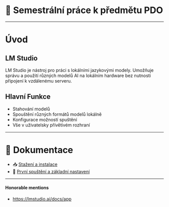 # 📘 Semestrální práce k předmětu PDO

---

# Úvod

## LM Studio
LM Studio je nástroj pro práci s lokálními jazykovými modely. Umožňuje správu a použití různých modelů AI na lokálním hardware bez nutnosti připojení k vzdálenému serveru.

## Hlavní Funkce
 - Stahování modelů
 - Spouštění různých formátů modelů lokálně
 - Konfigurace možností spuštění
 - Vše v uživatelsky přívětivém rozhraní

---

# 📄 Dokumentace

- 📥 [Stažení a instalace](./installation.md)
- 🚀 [První spuštění a základní nastavení](./first-run.md)

---

#### Honorable mentions
- https://lmstudio.ai/docs/app
